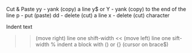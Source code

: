 Cut & Paste
yy - yank (copy) a line
y$ or Y - yank (copy) to the end of the line
p - put (paste) 
dd - delete (cut) a line
x - delete (cut) character

Indent text 
>> (move right) line one shift-width
<< (move left) line one sift-width
>% indent a block with () or {} (cursor on brace$)